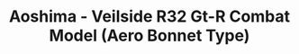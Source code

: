 ---
layout: product
title: "Aoshima - Veilside R32 Gt-R Combat Model (Aero Bonnet Type)"
price: "TBA" 
desc: "N/A"
img_path: "/assets/img/AO10167.webp"
brand: "N/A"
available: false
special_offer: false
new: false
soon: false
cat: "010000"
subcat: "013700"
subsubcat: "0N/A"
sifra: "AO10167"
popular: false
spec: false
---